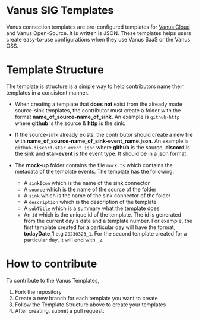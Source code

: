 # Vanus SIG Templates

Vanus connection templates are pre-configured templates for [Vanus Cloud](https://cloud.vanus.ai) and Vanus Open-Source. It is written is JSON. These templates helps users create easy-to-use configurations when they use Vanus SaaS or the Vanus OSS.

# Template Structure

The template is structure is a simple way to help contributors name their templates in a consistent manner.

- When creating a template that **does not** exist from the already made source-sink templates, the contributor must create a folder with the format **name_of_source-name_of_sink**. An example is `github-http` where **github** is the source & **http** is the sink.

- If the source-sink already exists, the contributor should create a new file with **name_of_source-name_of_sink-event_name.json**. An example is `github-discord-star_event.json` where **github** is the source, **discord** is the sink and **star-event** is the event type. It should be in a json format.

- The **mock-up** folder contains the file `mock.ts` which contains the metadata of the template events. The template has the following:
  - A `sinkIcon` which is the name of the sink connector
  - A `source` which is the name of the source of the folder
  - A `sink` which is the name of the sink connector of the folder
  - A `description` which is the description of the template
  - A `subTitle` which is a summary what the template does
  - An `id` which is the unique id of the template. The id is generated from the current day's date and a template number. For example, the first template created for a particular day will have the format, **todayDate_1** e.g `20230323_1`. For the second template created for a particular day, it will end with `_2`.

# How to contribute

To contribute to the Vanus Templates,

1. Fork the repository
2. Create a new branch for each template you want to create
3. Follow the Template Structure above to create your templates
4. After creating, submit a pull request.
